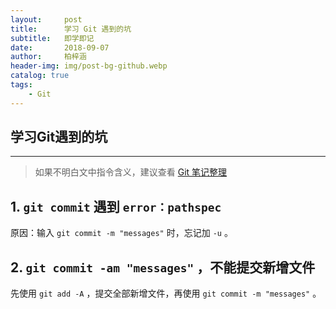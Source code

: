 ```yaml
---
layout:     post
title:      学习 Git 遇到的坑
subtitle:   即学即记
date:       2018-09-07
author:     柏梓涵
header-img: img/post-bg-github.webp
catalog: true
tags:
    - Git
---
```


## 学习Git遇到的坑
---

> 如果不明白文中指令含义，建议查看 [Git 笔记整理](https://baizihan.top/2018/01/23/Git%E7%AC%94%E8%AE%B0%E6%95%B4%E7%90%86/)

## 1. `git commit` 遇到 `error：pathspec`

原因：输入 `git commit -m "messages"` 时，忘记加 `-u` 。

## 2. `git commit -am "messages"` ，不能提交新增文件

先使用 `git add -A` ，提交全部新增文件，再使用 `git commit -m "messages"` 。
